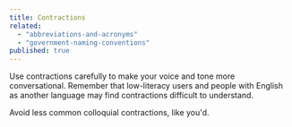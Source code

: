 ```yaml
---
title: Contractions
related:
  - "abbreviations-and-acronyms"
  - "government-naming-conventions"
published: true
---
```


Use contractions carefully to make your voice and tone more conversational. Remember that low-literacy users and people with English as another language may find contractions difficult to understand.

Avoid less common colloquial contractions, like you'd.
